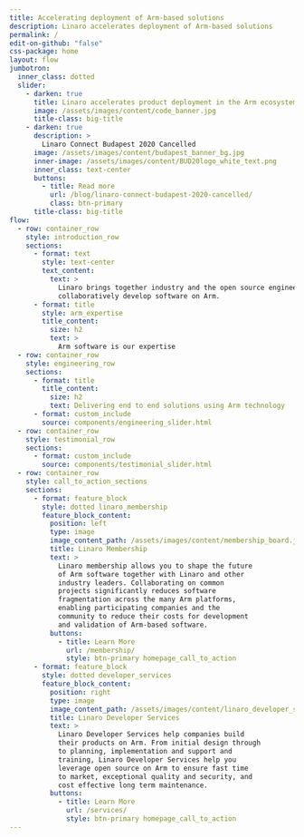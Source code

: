 ```yaml
---
title: Accelerating deployment of Arm-based solutions
description: Linaro accelerates deployment of Arm-based solutions
permalink: /
edit-on-github: "false"
css-package: home
layout: flow
jumbotron:
  inner_class: dotted
  slider:
    - darken: true
      title: Linaro accelerates product deployment in the Arm ecosystem
      image: /assets/images/content/code_banner.jpg
      title-class: big-title
    - darken: true
      description: >
        Linaro Connect Budapest 2020 Cancelled
      image: /assets/images/content/budapest_banner_bg.jpg
      inner-image: /assets/images/content/BUD20logo_white_text.png
      inner_class: text-center
      buttons:
        - title: Read more
          url: /blog/linaro-connect-budapest-2020-cancelled/
          class: btn-primary
      title-class: big-title
flow:
  - row: container_row
    style: introduction_row
    sections:
      - format: text
        style: text-center
        text_content:
          text: >
            Linaro brings together industry and the open source engineering community to
            collaboratively develop software on Arm.
      - format: title
        style: arm_expertise
        title_content:
          size: h2
          text: >
            Arm software is our expertise
  - row: container_row
    style: engineering_row
    sections:
      - format: title
        title_content:
          size: h2
          text: Delivering end to end solutions using Arm technology
      - format: custom_include
        source: components/engineering_slider.html
  - row: container_row
    style: testimonial_row
    sections:
      - format: custom_include
        source: components/testimonial_slider.html
  - row: container_row
    style: call_to_action_sections
    sections:
      - format: feature_block
        style: dotted linaro_membership
        feature_block_content:
          position: left
          type: image
          image_content_path: /assets/images/content/membership_board.jpg
          title: Linaro Membership
          text: >
            Linaro membership allows you to shape the future
            of Arm software together with Linaro and other
            industry leaders. Collaborating on common
            projects significantly reduces software
            fragmentation across the many Arm platforms,
            enabling participating companies and the
            community to reduce their costs for development
            and validation of Arm-based software.
          buttons:
            - title: Learn More
              url: /membership/
              style: btn-primary homepage_call_to_action
      - format: feature_block
        style: dotted developer_services
        feature_block_content:
          position: right
          type: image
          image_content_path: /assets/images/content/linaro_developer_services.jpg
          title: Linaro Developer Services
          text: >
            Linaro Developer Services help companies build
            their products on Arm. From initial design through
            to planning, implementation and support and
            training, Linaro Developer Services help you
            leverage open source on Arm to ensure fast time
            to market, exceptional quality and security, and
            cost effective long term maintenance.
          buttons:
            - title: Learn More
              url: /services/
              style: btn-primary homepage_call_to_action
---
```

